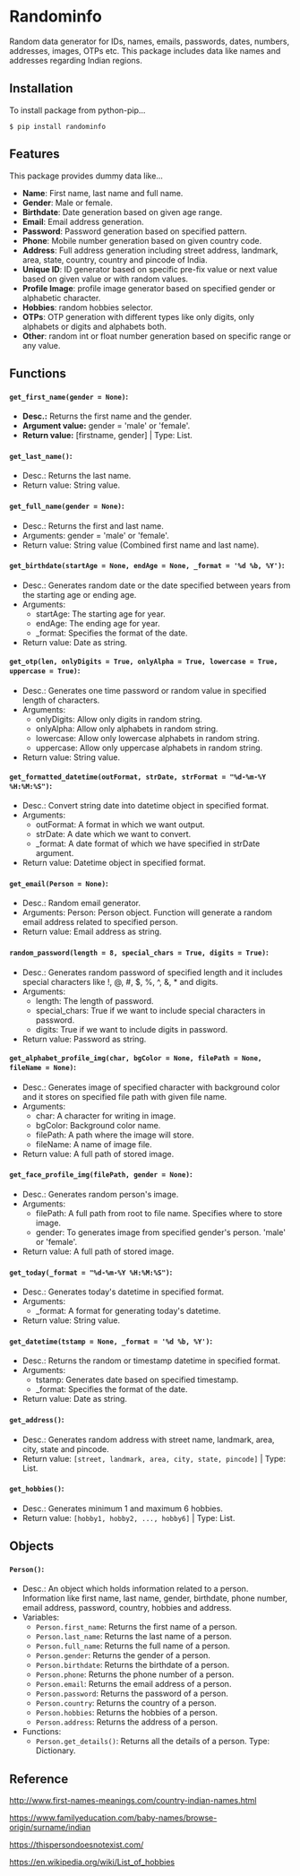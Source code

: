 # Randominfo #
Random data generator for IDs, names, emails, passwords, dates, numbers, addresses, images, OTPs etc. This package includes data like names and addresses regarding Indian regions.

## Installation ##
To install package from python-pip...

`$ pip install randominfo`

## Features ##
This package provides dummy data like...

* **Name**: First name, last name and full name.
* **Gender**: Male or female.
* **Birthdate**: Date generation based on given age range.
* **Email**: Email address generation.
* **Password**: Password generation based on specified pattern.
* **Phone**: Mobile number generation based on given country code.
* **Address**: Full address generation including street address, landmark, area, state, country, country and pincode of India.
* **Unique ID**: ID generator based on specific pre-fix value or next value based on given value or with random values.
* **Profile Image**: profile image generator based on specified gender or alphabetic character.
* **Hobbies**: random hobbies selector.
* **OTPs**: OTP generation with different types like only digits, only alphabets or digits and alphabets both.
* **Other**: random int or float number generation based on specific range or any value.

## Functions ##
#### `get_first_name(gender = None)`: ####
* **Desc.:** Returns the first name and the gender.
* **Argument value:** gender = 'male' or 'female'.
* **Return value:** [firstname, gender] | Type: List.

#### `get_last_name()`: ####
* Desc.: Returns the last name.
* Return value: String value.

#### `get_full_name(gender = None)`: ####
* Desc.: Returns the first and last name.
* Arguments: gender = 'male' or 'female'.
* Return value: String value (Combined first name and last name).

#### `get_birthdate(startAge = None, endAge = None, _format = '%d %b, %Y')`: ####
* Desc.: Generates random date or the date specified between years from the starting age or ending age.
* Arguments:
    * startAge: The starting age for year.
    * endAge: The ending age for year.
    * _format: Specifies the format of the date.
* Return value: Date as string.

#### `get_otp(len, onlyDigits = True, onlyAlpha = True, lowercase = True, uppercase = True)`: ####
* Desc.: Generates one time password or random value in specified length of characters.
* Arguments:
    * onlyDigits: Allow only digits in random string.
    * onlyAlpha: Allow only alphabets in random string.
    * lowercase: Allow only lowercase alphabets in random string.
    * uppercase: Allow only uppercase alphabets in random string.
* Return value: String value.

#### `get_formatted_datetime(outFormat, strDate, strFormat = "%d-%m-%Y %H:%M:%S")`: ####
* Desc.: Convert string date into datetime object in specified format.
* Arguments:
	* outFormat: A format in which we want output.
    * strDate: A date which we want to convert.
    * _format: A date format of which we have specified in strDate argument.
* Return value: Datetime object in specified format.

#### `get_email(Person = None)`: ####
* Desc.: Random email generator.
* Arguments: Person: Person object. Function will generate a random email address related to specified person.
* Return value: Email address as string.

#### `random_password(length = 8, special_chars = True, digits = True)`: ####
* Desc.: Generates random password of specified length and it includes special characters like !, @, #, $, %, ^, &, * and digits.
* Arguments:
    * length: The length of password.
    * special_chars: True if we want to include special characters in password.
    * digits: True if we want to include digits in password.
* Return value: Password as string.

#### `get_alphabet_profile_img(char, bgColor = None, filePath = None, fileName = None)`: ####
* Desc.: Generates image of specified character with background color and it stores on specified file path with given file name.
* Arguments:
    * char: A character for writing in image.
    * bgColor: Background color name.
    * filePath: A path where the image will store.
    * fileName: A name of image file.
* Return value: A full path of stored image.

#### `get_face_profile_img(filePath, gender = None)`: ####
* Desc.: Generates random person's image.
* Arguments:
    * filePath: A full path from root to file name. Specifies where to store image.
    * gender: To generates image from specified gender's person. 'male' or 'female'.
* Return value: A full path of stored image.

#### `get_today(_format = "%d-%m-%Y %H:%M:%S")`: ####
* Desc.: Generates today's datetime in specified format.
* Arguments:
    * _format: A format for generating today's datetime.
* Return value: String value.

#### `get_datetime(tstamp = None, _format = '%d %b, %Y')`: ####
* Desc.: Returns the random or timestamp datetime in specified format.
* Arguments:
    * tstamp: Generates date based on specified timestamp.
    * _format: Specifies the format of the date.
* Return value: Date as string.

#### `get_address()`: ####
* Desc.: Generates random address with street name, landmark, area, city, state and pincode.
* Return value: `[street, landmark, area, city, state, pincode]` | Type: List.

#### `get_hobbies()`: ####
* Desc.: Generates minimum 1 and maximum 6 hobbies.
* Return value: `[hobby1, hobby2, ..., hobby6]` | Type: List.

## Objects ##
#### `Person()`: ####
* Desc.: An object which holds information related to a person. Information like first name, last name, gender, birthdate, phone number, email address, password, country, hobbies and address.
* Variables:
    * `Person.first_name`: Returns the first name of a person.
    * `Person.last_name`: Returns the last name of a person.
	* `Person.full_name`: Returns the full name of a person.
    * `Person.gender`: Returns the gender of a person.
    * `Person.birthdate`: Returns the birthdate of a person.
    * `Person.phone`: Returns the phone number of a person.
    * `Person.email`: Returns the email address of a person.
    * `Person.password`: Returns the password of a person.
    * `Person.country`: Returns the country of a person.
    * `Person.hobbies`: Returns the hobbies of a person.
    * `Person.address`: Returns the address of a person.
* Functions:
    * `Person.get_details()`: Returns all the details of a person. Type: Dictionary.

## Reference ##
http://www.first-names-meanings.com/country-indian-names.html

https://www.familyeducation.com/baby-names/browse-origin/surname/indian

https://thispersondoesnotexist.com/

https://en.wikipedia.org/wiki/List_of_hobbies
